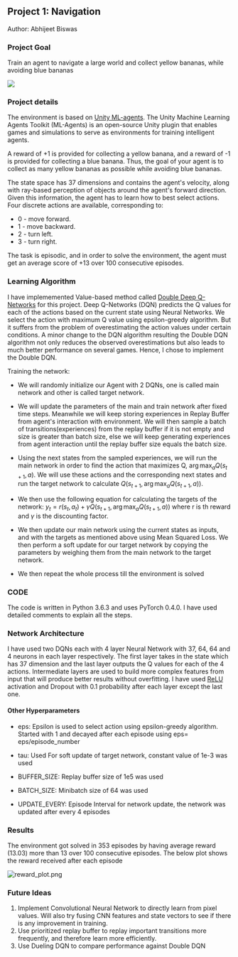 ## Project 1: Navigation

Author: Abhijeet Biswas

### Project Goal

Train an agent to navigate a large world and collect yellow bananas, while avoiding blue bananas

![](navigation.gif)

### Project details

The environment is based on [Unity ML-agents](https://github.com/Unity-Technologies/ml-agents). The Unity Machine Learning Agents Toolkit (ML-Agents) is an open-source Unity plugin that enables games and simulations to serve as environments for training intelligent agents. 

A reward of +1 is provided for collecting a yellow banana, and a reward of -1 is provided for collecting a blue banana. Thus, the goal of your agent is to collect as many yellow bananas as possible while avoiding blue bananas.

The state space has 37 dimensions and contains the agent's velocity, along with ray-based perception of objects around the agent's forward direction. Given this information, the agent has to learn how to best select actions. Four discrete actions are available, corresponding to:

- 0 - move forward.
- 1 - move backward.
- 2 - turn left.
- 3 - turn right.

The task is episodic, and in order to solve the environment, the agent must get an average score of +13 over 100 consecutive episodes.


### Learning Algorithm

I have implememented  Value-based method called [Double Deep Q-Networks](https://arxiv.org/abs/1509.06461) for this project. Deep Q-Networks (DQN) predicts the Q values for each of the actions based on the current state using Neural Networks. We select the action with maximum Q value using epsilon-greedy algorithm. But it suffers from the problem of overestimating the action values under certain conditions. A minor change to the DQN algorithm resulting the Double DQN algorithm not only reduces the observed overestimations but also leads to much better performance on several games. Hence, I chose to implement the Double DQN.

Training the network:

-  We will randomly initialize our Agent with 2 DQNs, one is called main network and other is called target network.

-  We will update the parameters of the main and train network after fixed time steps. Meanwhile we will keep storing experiences in Replay Buffer from agent's interaction with environment. We will then sample a batch of transitions(experiences) from the replay buffer if it is not empty and size is greater than batch size, else we will keep generating experiences from agent interaction until the replay buffer size equals the batch size.

- Using the next states from the sampled experiences, we will run the main network in order to find the action that maximizes Q, $\arg \max_{a} Q(s_{t+1},a)$. We will use these actions and the corresponding next states and run the target network to calculate $Q(s_{t+1},\arg\max_{a}Q(s_{t+1},a))$.

- We then use the following equation for calculating the targets of the network: $y_{t}= r(s_{t},a_{t})+\gamma Q(s_{t+1},\arg\max_{a}Q(s_{t+1},a))$ where r is th reward and $\gamma$ is the discounting factor.

- We then update our main network using the current states as inputs, and with the targets as mentioned above using Mean Squared Loss. We then perform a soft update for our target network by copying the parameters by weighing them from the main network to the target network. 

- We then repeat the whole process till the environment is solved




### CODE

The code is written in Python 3.6.3 and uses PyTorch 0.4.0. I have used detailed comments to explain all the steps.

### Network Architecture

I have used two DQNs each with 4 layer Neural Network with 37, 64, 64 and 4 neurons in each layer respectively. The first layer takes in the state which has 37 dimension and the last layer outputs the Q values for each of the 4 actions. Intermediate layers are used to build more complex features from input that will produce better results without overfitting. I have used [ReLU](https://en.wikipedia.org/wiki/Rectifier_(neural_networks)) activation  and Dropout with 0.1 probability after each layer except the last one.

#### Other Hyperparameters
- eps: Epsilon is used to select action using epsilon-greedy algorithm. Started with 1 and decayed after each episode using
     eps= eps/episode_number
     
- tau: Used For soft update of target network, constant value of 1e-3 was used

- BUFFER_SIZE: Replay buffer  size of 1e5 was used

- BATCH_SIZE: Minibatch size of  64  was used

- UPDATE_EVERY: Episode Interval for network update, the network was updated after every 4 episodes        



### Results

The environment got solved in 353 episodes by having average reward (13.03) more than 13 over 100 consecutive episodes. The below plot shows the reward received after each episode

![reward_plot.png](attachment:reward_plot.png)

### Future Ideas

1. Implement Convolutional Neural Network to directly learn from pixel values. Will also try fusing CNN features and state vectors to see if there is any improvement in training.
2. Use prioritized replay buffer to replay important transitions more frequently, and therefore learn more efficiently.
3. Use Dueling DQN to compare performance against Double DQN
